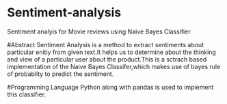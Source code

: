 # Sentiment-analysis
Sentiment analyis for Movie reviews using Naive Bayes Classifier

#Abstract
Sentiment Analysis is a method to extract sentiments about particular enitiy from given text.It helps us to determine about the thinking and view of a particular user about the product.This is a sctrach based implementation of the Naive Bayes Classifer,which makes use of bayes rule of probablity to predict the sentiment.

#Programming Language
Python along with pandas is used to implement this classifier.
